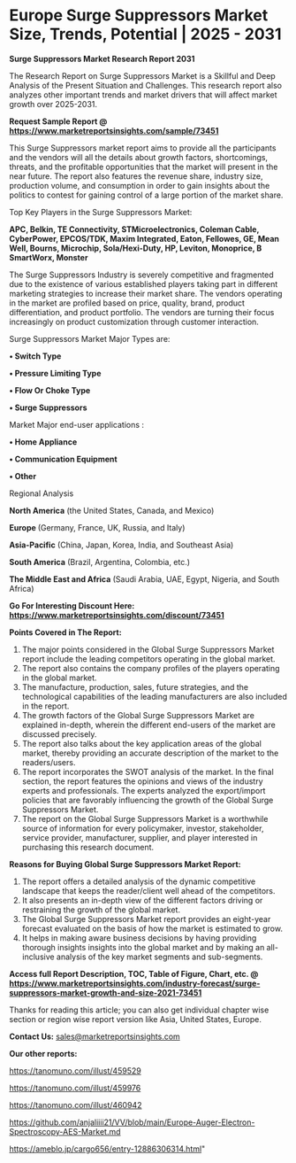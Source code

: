 # Europe Surge Suppressors Market Size, Trends, Potential | 2025 - 2031

<strong>Surge Suppressors Market Research Report 2031</strong>

The Research Report on Surge Suppressors Market is a Skillful and Deep Analysis of the Present Situation and Challenges. This research report also analyzes other important trends and market drivers that will affect market growth over 2025-2031.

<strong>Request Sample Report @ <a href=https://www.marketreportsinsights.com/sample/73451>https://www.marketreportsinsights.com/sample/73451</a></strong>

This Surge Suppressors market report aims to provide all the participants and the vendors will all the details about growth factors, shortcomings, threats, and the profitable opportunities that the market will present in the near future. The report also features the revenue share, industry size, production volume, and consumption in order to gain insights about the politics to contest for gaining control of a large portion of the market share.

Top Key Players in the Surge Suppressors Market:

<strong>APC, Belkin, TE Connectivity, STMicroelectronics, Coleman Cable, CyberPower, EPCOS/TDK, Maxim Integrated, Eaton, Fellowes, GE, Mean Well, Bourns, Microchip, Sola/Hexi-Duty, HP, Leviton, Monoprice, B SmartWorx, Monster</strong>

The Surge Suppressors Industry is severely competitive and fragmented due to the existence of various established players taking part in different marketing strategies to increase their market share. The vendors operating in the market are profiled based on price, quality, brand, product differentiation, and product portfolio. The vendors are turning their focus increasingly on product customization through customer interaction.

Surge Suppressors Market Major Types are:

<strong>• Switch Type

• Pressure Limiting Type

• Flow Or Choke Type

• Surge Suppressors</strong>

Market Major end-user applications :

<strong>• Home Appliance

• Communication Equipment

• Other</strong>

Regional Analysis

</u><strong><b>North America</b></strong> (the United States, Canada, and Mexico)

<strong><b>Europe </b></strong>(Germany, France, UK, Russia, and Italy)

<strong><b>Asia-Pacific</b></strong> (China, Japan, Korea, India, and Southeast Asia)

<strong><b>South America</b></strong> (Brazil, Argentina, Colombia, etc.)

<strong><b>The Middle East and Africa</b></strong> (Saudi Arabia, UAE, Egypt, Nigeria, and South Africa)

<strong>Go For Interesting Discount Here: <a href=https://www.marketreportsinsights.com/discount/73451>https://www.marketreportsinsights.com/discount/73451</a></strong>

<strong>Points Covered in The Report:</strong>
<ol>
  <li>The major points considered in the Global Surge Suppressors Market report include the leading competitors operating in the global market.</li>
  <li>The report also contains the company profiles of the players operating in the global market.</li>
  <li>The manufacture, production, sales, future strategies, and the technological capabilities of the leading manufacturers are also included in the report.</li>
  <li>The growth factors of the Global Surge Suppressors Market are explained in-depth, wherein the different end-users of the market are discussed precisely.</li>
  <li>The report also talks about the key application areas of the global market, thereby providing an accurate description of the market to the readers/users.</li>
  <li>The report incorporates the SWOT analysis of the market. In the final section, the report features the opinions and views of the industry experts and professionals. The experts analyzed the export/import policies that are favorably influencing the growth of the Global Surge Suppressors Market.</li>
  <li>The report on the Global Surge Suppressors Market is a worthwhile source of information for every policymaker, investor, stakeholder, service provider, manufacturer, supplier, and player interested in purchasing this research document.</li>
</ol>
<strong>Reasons for Buying Global Surge Suppressors Market Report:</strong>

<ol>
  <li>The report offers a detailed analysis of the dynamic competitive landscape that keeps the reader/client well ahead of the competitors.</li>
  <li>It also presents an in-depth view of the different factors driving or restraining the growth of the global market.</li>
  <li>The Global Surge Suppressors Market report provides an eight-year forecast evaluated on the basis of how the market is estimated to grow.</li>
  <li>It helps in making aware business decisions by having providing thorough insights insights into the global market and by making an all-inclusive analysis of the key market segments and sub-segments.</li>
</ol>
<strong>Access full Report Description, TOC, Table of Figure, Chart, etc. @ <a href=https://www.marketreportsinsights.com/industry-forecast/surge-suppressors-market-growth-and-size-2021-73451>https://www.marketreportsinsights.com/industry-forecast/surge-suppressors-market-growth-and-size-2021-73451</a></strong>


Thanks for reading this article; you can also get individual chapter wise section or region wise report version like Asia, United States, Europe.

<strong>Contact Us:</strong>
sales@marketreportsinsights.com

<strong>Our other reports:</strong>

<a href=https://tanomuno.com/illust/459529>https://tanomuno.com/illust/459529</a>

<a href=https://tanomuno.com/illust/459976>https://tanomuno.com/illust/459976</a>

<a href=https://tanomuno.com/illust/460942>https://tanomuno.com/illust/460942</a>

<a href=https://github.com/anjaliiii21/VV/blob/main/Europe-Auger-Electron-Spectroscopy-AES-Market.md>https://github.com/anjaliiii21/VV/blob/main/Europe-Auger-Electron-Spectroscopy-AES-Market.md</a>

<a href=https://ameblo.jp/cargo656/entry-12886306314.html>https://ameblo.jp/cargo656/entry-12886306314.html</a>"
